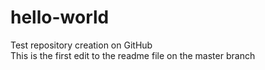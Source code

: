 # hello-world
Test repository creation on GitHub  
This is the first edit to the readme file on the master branch
